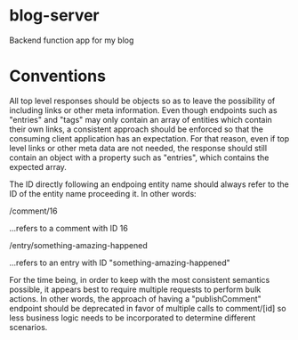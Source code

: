 # blog-server

Backend function app for my blog

# Conventions

All top level responses should be objects so as to leave the possibility of including links or other meta information. Even though endpoints such as "entries" and "tags" may only contain an array of entities which contain their own links, a consistent approach should be enforced so that the consuming client application has an expectation. For that reason, even if top level links or other meta data are not needed, the response should still contain an object with a property such as "entries", which contains the expected array.

The ID directly following an endpoing entity name should always refer to the ID of the entity name proceeding it. In other words:

/comment/16

...refers to a comment with ID 16

/entry/something-amazing-happened

...refers to an entry with ID "something-amazing-happened"

For the time being, in order to keep with the most consistent semantics possible, it appears best to require multiple requests to perform bulk actions. In other words, the approach of having a "publishComment" endpoint should be deprecated in favor of multiple calls to comment/[id] so less business logic needs to be incorporated to determine different scenarios.
